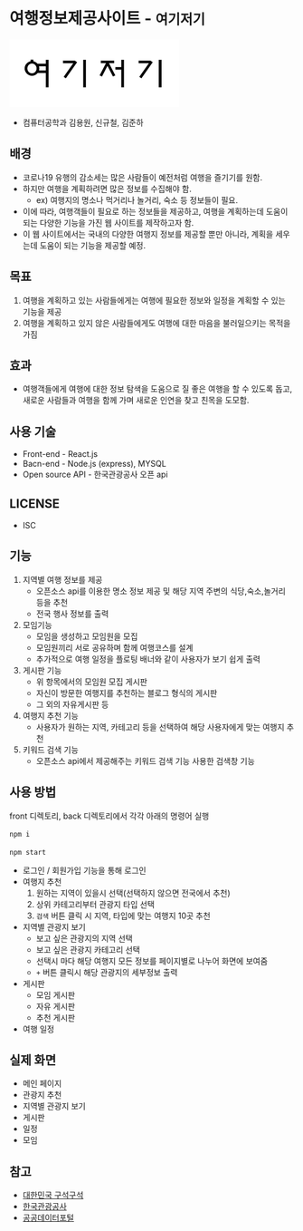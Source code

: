 # 여행정보제공사이트  - `여기저기`
![img](./front/public/logo.png)
- 컴퓨터공학과 김용원, 신규철, 김준하

## 배경

- 코로나19 유행의 감소세는 많은 사람들이 예전처럼 여행을 즐기기를 원함. 
- 하지만 여행을 계획하려면 많은 정보를 수집해야 함. 
    - ex) 여행지의 명소나 먹거리나 놀거리, 숙소 등 정보들이 필요.
- 이에 따라, 여행객들이 필요로 하는 정보들을 제공하고, 여행을 계획하는데 도움이 되는 다양한 기능을 가진 웹 사이트를 제작하고자 함. 
- 이 웹 사이트에서는 국내의 다양한 여행지 정보를 제공할 뿐만 아니라, 계획을 세우는데 도움이 되는 기능을 제공할 예정.

## 목표
1. 여행을 계획하고 있는 사람들에게는 여행에 필요한 정보와 일정을 계획할 수 있는 기능을 제공
2. 여행을 계획하고 있지 않은 사람들에게도 여행에 대한 마음을 불러일으키는 목적을 가짐

## 효과
- 여행객들에게 여행에 대한 정보 탐색을 도움으로 질 좋은 여행을 할 수 있도록 돕고, 새로운 사람들과 여행을 함께 가며 새로운 인연을 찾고 친목을 도모함.

## 사용 기술
- Front-end - React.js
- Bacn-end - Node.js (express), MYSQL
- Open source API - 한국관광공사 오픈 api

## LICENSE
- ISC

## 기능
1. 지역별 여행 정보를 제공
    - 오픈소스 api를 이용한 명소 정보 제공 및 해당 지역 주변의 식당,숙소,놀거리 등을 추천
    - 전국 행사 정보를 출력
2. 모임기능
    - 모임을 생성하고 모임원을 모집
    - 모임원끼리 서로 공유하며 함께 여행코스를 설계
    - 추가적으로 여행 일정을 플로팅 배너와 같이 사용자가 보기 쉽게 출력
3. 게시판 기능
    - 위 항목에서의 모임원 모집 게시판
    - 자신이 방문한 여행지를 추천하는 블로그 형식의 게시판
    - 그 외의 자유게시판 등
4. 여행지 추천 기능
    - 사용자가 원하는 지역, 카테고리 등을 선택하여 해당 사용자에게 맞는 여행지 추천
5. 키워드 검색 기능
    - 오픈소스 api에서 제공해주는 키워드 검색 기능 사용한 검색창 기능

## 사용 방법
front 디렉토리, back 디렉토리에서 각각 아래의 명령어 실행
```
npm i

npm start
```
- 로그인 / 회원가입 기능을 통해 로그인
- 여행지 추천
    1. 원하는 지역이 있을시 선택(선택하지 않으면 전국에서 추천)
    2. 상위 카테고리부터 관광지 타입 선택
    3. `검색` 버튼 클릭 시 지역, 타입에 맞는 여행지 10곳 추천
- 지역별 관광지 보기
    - 보고 싶은 관광지의 지역 선택
    - 보고 싶은 관광지 카테고리 선택
    - 선택시 마다 해당 여행지 모든 정보를 페이지별로 나누어 화면에 보여줌
    - `+` 버튼 클릭시 해당 관광지의 세부정보 출력 
- 게시판
    - 모임 게시판
    - 자유 게시판
    - 추천 게시판
- 여행 일정

## 실제 화면
- 메인 페이지
- 관광지 추천
- 지역별 관광지 보기
- 게시판
- 일정
- 모임

## 참고
- [대한민국 구석구석](https://korean.visitkorea.or.kr/)
- [한국관광공사](https://knto.or.kr/index)
- [공공데이터포털](https://www.data.go.kr/)

